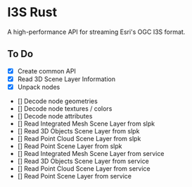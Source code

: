 # I3S Rust

A high-performance API for streaming Esri's OGC I3S format.

## To Do

- [x] Create common API
- [x] Read 3D Scene Layer Information
- [x] Unpack nodes
- [] Decode node geometries
- [] Decode node textures / colors
- [] Decode node attributes
- [] Read Integrated Mesh Scene Layer from slpk
- [] Read 3D Objects Scene Layer from slpk
- [] Read Point Cloud Scene Layer from slpk
- [] Read Point Scene Layer from slpk
- [] Read Integrated Mesh Scene Layer from service
- [] Read 3D Objects Scene Layer from service
- [] Read Point Cloud Scene Layer from service
- [] Read Point Scene Layer from service
